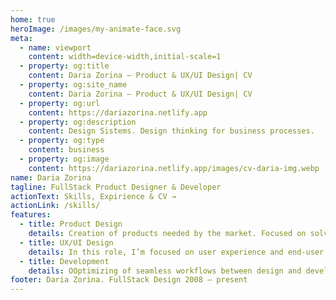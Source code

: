 ```yaml
---
home: true
heroImage: /images/my-animate-face.svg
meta:
  - name: viewport
    content: width=device-width,initial-scale=1
  - property: og:title
    content: Daria Zorina – Product & UX/UI Design| CV
  - property: og:site_name
    content: Daria Zorina – Product & UX/UI Design| CV
  - property: og:url
    content: https://dariazorina.netlify.app
  - property: og:description
    content: Design Sistems. Design thinking for business processes.
  - property: og:type
    content: business
  - property: og:image
    content: https://dariazorina.netlify.app/images/cv-daria-img.webp
name: Daria Zorina
tagline: FullStack Product Designer & Developer
actionText: Skills, Expirience & CV →
actionLink: /skills/
features:
  - title: Product Design
    details: Creation of products needed by the market. Focused on solving of business problems, reducing costs and promoting the brand
  - title: UX/UI Design
    details: In this role, I’m focused on user experience and end-user usability
  - title: Development
    details: OOptimizing of seamless workflows between design and development. Creation of design systems. Fullstack development
footer: Daria Zorina. FullStack Design 2008 – present
---
```

